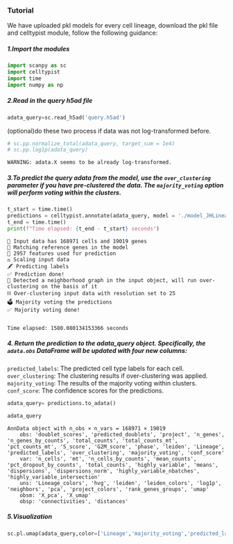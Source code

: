 ### Tutorial

We have uploaded pkl models for every cell lineage, download the pkl file and celltypist module, follow the following guidance:

##### 1.Import the modules


```python
import scanpy as sc
import celltypist
import time
import numpy as np
```

##### 2.Read in the query h5ad file


```python
adata_query=sc.read_h5ad('query.h5ad')
```

(optional)do these two process if data was not log-transformed before.


```python
# sc.pp.normalize_total(adata_query, target_sum = 1e4)
# sc.pp.log1p(adata_query)
```

    WARNING: adata.X seems to be already log-transformed.


##### 3.To predict the query adata from the model, use the `over_clustering` parameter if you have pre-clustered the data. The `majority_voting` option will perform voting within the clusters. 


```python
t_start = time.time()
predictions = celltypist.annotate(adata_query, model = './model_JHLineage_ref.pkl', over_clustering='leiden', majority_voting = True)
t_end = time.time()
print(f"Time elapsed: {t_end - t_start} seconds")
```

    🔬 Input data has 168971 cells and 19019 genes
    🔗 Matching reference genes in the model
    🧬 2957 features used for prediction
    ⚖️ Scaling input data
    🖋️ Predicting labels
    ✅ Prediction done!
    👀 Detected a neighborhood graph in the input object, will run over-clustering on the basis of it
    ⛓️ Over-clustering input data with resolution set to 25
    🗳️ Majority voting the predictions
    ✅ Majority voting done!


    Time elapsed: 1580.080134153366 seconds


##### 4. Return the prediction to the adata_query object. Specifically, the `adata.obs` DataFrame will be updated with four new columns:

`predicted_labels`: The predicted cell type labels for each cell.
`over_clustering`: The clustering results if over-clustering was applied.
`majority_voting`: The results of the majority voting within clusters.
`conf_score`: The confidence scores for the predictions.


```python
adata_query= predictions.to_adata()
```


```python
adata_query
```


    AnnData object with n_obs × n_vars = 168971 × 19019
        obs: 'doublet_scores', 'predicted_doublets', 'project', 'n_genes', 'n_genes_by_counts', 'total_counts', 'total_counts_mt', 'pct_counts_mt', 'S_score', 'G2M_score', 'phase', 'leiden', 'Lineage', 'predicted_labels', 'over_clustering', 'majority_voting', 'conf_score'
        var: 'n_cells', 'mt', 'n_cells_by_counts', 'mean_counts', 'pct_dropout_by_counts', 'total_counts', 'highly_variable', 'means', 'dispersions', 'dispersions_norm', 'highly_variable_nbatches', 'highly_variable_intersection'
        uns: 'Lineage_colors', 'hvg', 'leiden', 'leiden_colors', 'log1p', 'neighbors', 'pca', 'project_colors', 'rank_genes_groups', 'umap'
        obsm: 'X_pca', 'X_umap'
        obsp: 'connectivities', 'distances'


##### 5.Visualization


```python
sc.pl.umap(adata_query,color=['Lineage','majority_voting','predicted_labels'],ncols=2,wspace=0.3)
```
